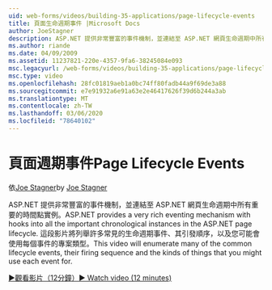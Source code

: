 ```yaml
---
uid: web-forms/videos/building-35-applications/page-lifecycle-events
title: 頁面生命週期事件 |Microsoft Docs
author: JoeStagner
description: ASP.NET 提供非常豐富的事件機制，並連結至 ASP.NET 網頁生命週期中所有重要的時間點實例。 這部影片將列舉 。
ms.author: riande
ms.date: 04/09/2009
ms.assetid: 11237821-220e-4357-9fa6-38245084e093
msc.legacyurl: /web-forms/videos/building-35-applications/page-lifecycle-events
msc.type: video
ms.openlocfilehash: 28fc01819aeb1a0bc74ff80fadb44a9f69de3a88
ms.sourcegitcommit: e7e91932a6e91a63e2e46417626f39d6b244a3ab
ms.translationtype: MT
ms.contentlocale: zh-TW
ms.lasthandoff: 03/06/2020
ms.locfileid: "78640102"
---
```

# <a name="page-lifecycle-events"></a><span data-ttu-id="a02eb-104">頁面週期事件</span><span class="sxs-lookup"><span data-stu-id="a02eb-104">Page Lifecycle Events</span></span>

<span data-ttu-id="a02eb-105">依[Joe Stagner](https://github.com/JoeStagner)</span><span class="sxs-lookup"><span data-stu-id="a02eb-105">by [Joe Stagner](https://github.com/JoeStagner)</span></span>

<span data-ttu-id="a02eb-106">ASP.NET 提供非常豐富的事件機制，並連結至 ASP.NET 網頁生命週期中所有重要的時間點實例。</span><span class="sxs-lookup"><span data-stu-id="a02eb-106">ASP.NET provides a very rich eventing mechanism with hooks into all the important chronological instances in the ASP.NET page lifecycle.</span></span> <span data-ttu-id="a02eb-107">這段影片將列舉許多常見的生命週期事件、其引發順序，以及您可能會使用每個事件的專案類型。</span><span class="sxs-lookup"><span data-stu-id="a02eb-107">This video will enumerate many of the common lifecycle events, their firing sequence and the kinds of things that you might use each event for.</span></span>

[<span data-ttu-id="a02eb-108">&#9654;觀看影片（12分鐘）</span><span class="sxs-lookup"><span data-stu-id="a02eb-108">&#9654; Watch video (12 minutes)</span></span>](https://channel9.msdn.com/Blogs/ASP-NET-Site-Videos/page-lifecycle-events)
